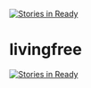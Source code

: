 [![Stories in Ready](https://badge.waffle.io/dev-jonathanrobert/livingfree.png?label=ready&title=Ready)](https://waffle.io/dev-jonathanrobert/livingfree)
# livingfree
[![Stories in Ready](https://badge.waffle.io/dev-jonathanrobert/livingfree.png?label=ready&title=Ready)](http://waffle.io/dev-jonathanrobert/livingfree)
